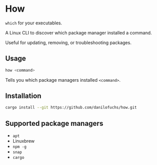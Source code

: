 # How

`which` for your executables.

A Linux CLI to discover which package manager installed a command.

Useful for updating, removing, or troubleshooting packages.

## Usage

```sh
how <command>
```

Tells you which package managers installed `<command>`.

## Installation

```sh
cargo install --git https://github.com/danilofuchs/how.git
```

## Supported package managers

- `apt`
- Linuxbrew
- `npm -g`
  <!-- - `pip` -->
- `snap`
  <!-- - `flatpak` -->
- `cargo`
  <!-- - Bash aliases -->
  <!-- - Zsh aliases -->
